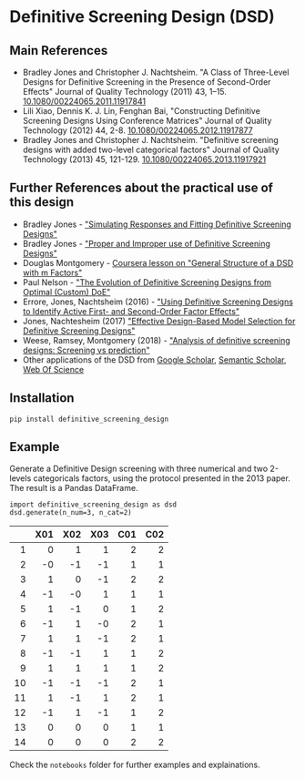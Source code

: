 # Definitive Screening Design (DSD)

## Main References

- Bradley Jones and Christopher J. Nachtsheim. "A Class of Three-Level Designs for Definitive Screening in the Presence of Second-Order Effects" Journal of Quality Technology (2011) 43, 1–15. [10.1080/00224065.2011.11917841](https://doi.org/10.1080/00224065.2011.11917841)
- Lili Xiao, Dennis K. J. Lin, Fenghan Bai, "Constructing Definitive Screening Designs Using Conference Matrices" Journal of Quality Technology (2012) 44, 2-8. [10.1080/00224065.2012.11917877](https://doi.org/10.1080/00224065.2012.11917877)
- Bradley Jones and Christopher J. Nachtsheim. "Definitive screening designs with added two-level categorical factors" Journal of Quality Technology (2013) 45, 121-129. [10.1080/00224065.2013.11917921](https://doi.org/10.1080/00224065.2013.11917921)

## Further References about the practical use of this design
- Bradley Jones - ["Simulating Responses and Fitting Definitive Screening Designs"](https://community.jmp.com/t5/Discovery-Summit-2017/Simulating-Responses-and-Fitting-Definitive-Screening-Designs/ta-p/44056)
- Bradley Jones - ["Proper and Improper use of Definitive Screening Designs"](https://community.jmp.com/t5/JMP-Blog/Proper-and-improper-use-of-Definitive-Screening-Designs-DSDs/ba-p/30703?trMode=source)
- Douglas Montgomery - [Coursera lesson on "General Structure of a DSD with m Factors"](https://www.coursera.org/lecture/response-surfaces-mixtures-model-building/general-structure-of-a-definitive-screening-design-with-m-factors-N1Ebc)
- Paul Nelson - ["The Evolution of Definitive Screening Designs from Optimal (Custom) DoE"](https://www.prismtc.co.uk/resources/blogs-and-articles/article-the-evolution-of-definitive-screening-designs-from-optimal-custom-design-of-experiments)
- Errore, Jones, Nachtsheim (2016) - ["Using Definitive Screening Designs to Identify Active First- and Second-Order Factor Effects"](https://www.tandfonline.com/doi/full/10.1080/00224065.2017.11917993)
- Jones, Nachtesheim (2017) ["Effective Design-Based Model Selection for Definitive Screening Designs"](https://www.tandfonline.com/doi/full/10.1080/00401706.2016.1234979)
- Weese, Ramsey, Montgomery (2018) - ["Analysis of definitive screening designs: Screening vs prediction"](https://onlinelibrary.wiley.com/doi/10.1002/asmb.2297)
- Other applications of the DSD from [Google Scholar](https://scholar.google.com/scholar?hl=en&q=%22definitive+screening+design%22), [Semantic Scholar](https://www.semanticscholar.org/search?q=%22definitive%20screening%20design%22&sort=relevance), [Web Of Science](https://www.webofscience.com/wos/woscc/summary/c41701b1-fb7c-4c6f-8a6a-527c62a42a2e-ec09dc2d/relevance/1)

## Installation
```
pip install definitive_screening_design
```

## Example
Generate a Definitive Design screening with three numerical and two 2-levels categoricals factors,
using the protocol presented in the 2013 paper.
The result is a Pandas DataFrame.

```
import definitive_screening_design as dsd
dsd.generate(n_num=3, n_cat=2)
```
|    |   X01 |   X02 |   X03 |   C01 |   C02 |
|---:|------:|------:|------:|------:|------:|
|  1 |     0 |     1 |     1 |     2 |     2 |
|  2 |    -0 |    -1 |    -1 |     1 |     1 |
|  3 |     1 |     0 |    -1 |     2 |     2 |
|  4 |    -1 |    -0 |     1 |     1 |     1 |
|  5 |     1 |    -1 |     0 |     1 |     2 |
|  6 |    -1 |     1 |    -0 |     2 |     1 |
|  7 |     1 |     1 |    -1 |     2 |     1 |
|  8 |    -1 |    -1 |     1 |     1 |     2 |
|  9 |     1 |     1 |     1 |     1 |     2 |
| 10 |    -1 |    -1 |    -1 |     2 |     1 |
| 11 |     1 |    -1 |     1 |     2 |     1 |
| 12 |    -1 |     1 |    -1 |     1 |     2 |
| 13 |     0 |     0 |     0 |     1 |     1 |
| 14 |     0 |     0 |     0 |     2 |     2 |

Check the `notebooks` folder for further examples and explainations.
